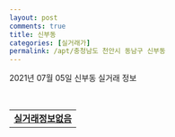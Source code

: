 ```yaml
---
layout: post
comments: true
title: 신부동
categories: [실거래가]
permalink: /apt/충청남도 천안시 동남구 신부동
---
```


2021년 07월 05일 신부동 실거래 정보

<script type="text/javascript">
  google.charts.load('current', {'packages':['corechart']});
  google.charts.setOnLoadCallback(drawChart);

  function drawChart() {
    var data = google.visualization.arrayToDataTable([['거래일', '매매', '전월세', '전매'], ['20-07', 63, 84, 0], ['20-08', 45, 83, 0], ['20-09', 57, 51, 0], ['20-10', 70, 59, 0], ['20-11', 116, 48, 0], ['20-12', 104, 49, 0], ['21-01', 34, 59, 0], ['21-02', 33, 51, 0], ['21-03', 61, 42, 0], ['21-04', 50, 29, 0], ['21-05', 47, 23, 0], ['21-06', 37, 23, 0]]);

    var options = {
      title: '최근 유형별 거래량 추이',
      legend: { position: 'bottom' }
    };

    var chart = new google.visualization.LineChart(document.getElementById('columnchart_material'));
    chart.draw(data, (options));
  }
</script>

<div id="columnchart_material" style="width: 95%; margin-left: -35px; display: block"></div>
<br>
<table>
  <tr>
    <td colspan="4" style="font-weight: bold;"><a href="https://search.naver.com/search.naver?query=신부동 실거래정보없음">실거래정보없음</a></td>
  </tr>
    
</table>
    